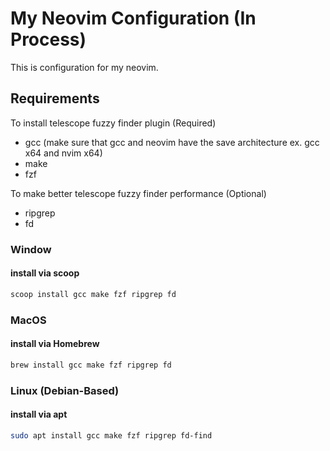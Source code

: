 # My Neovim Configuration (In Process)

This is configuration for my neovim.

## Requirements

To install telescope fuzzy finder plugin (Required)

- gcc (make sure that gcc and neovim have the save architecture ex. gcc x64 and nvim x64)
- make
- fzf

To make better telescope fuzzy finder performance (Optional)

- ripgrep
- fd

### Window

#### install via scoop

```ps
scoop install gcc make fzf ripgrep fd
```

### MacOS

#### install via Homebrew

```bash
brew install gcc make fzf ripgrep fd
```

### Linux (Debian-Based)

#### install via apt

```bash
sudo apt install gcc make fzf ripgrep fd-find
```
